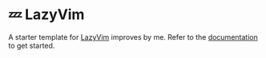 # 💤 LazyVim

A starter template for [LazyVim](https://github.com/LazyVim/LazyVim) improves by me.
Refer to the [documentation](https://lazyvim.github.io/installation) to get started.
